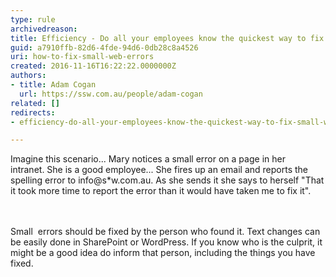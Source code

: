 ```yaml
---
type: rule
archivedreason: 
title: Efficiency - Do all your employees know the quickest way to fix small web errors?
guid: a7910ffb-82d6-4fde-94d6-0db28c8a4526
uri: how-to-fix-small-web-errors
created: 2016-11-16T16:22:22.0000000Z
authors:
- title: Adam Cogan
  url: https://ssw.com.au/people/adam-cogan
related: []
redirects:
- efficiency-do-all-your-employees-know-the-quickest-way-to-fix-small-web-errors

---
```



​Imagine this scenario... Mary notices a small error on a page in her intranet.&#160;She is a good employee... She fires up an email and reports the spelling error to info@s*w.com.au. As she sends it she says to herself &quot;That it took more time to report the error than it would have taken me to fix it&quot;.<br>
<br><excerpt class='endintro'></excerpt><br>
<p>Small&#160; errors should be fixed by the person who found it. Text changes can be easily done in SharePoint or WordPress. If you know who is the culprit, it might be a good idea do inform that person, including the things you have fixed.<br></p>



